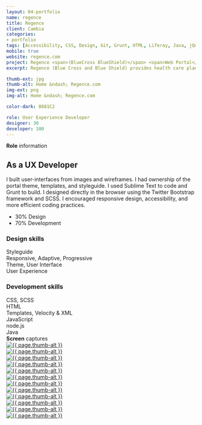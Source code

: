 ```yaml
---
layout: 04-portfolio
name: regence
title: Regence
client: Cambia
categories:
- portfolio
tags: [Accessibility, CSS, Design, Git, Grunt, HTML, Liferay, Java, jQuery, PHP, Portal, Responsive, SASS/SCSS, Styleguide, Theme, Twitter Bootstrap, Velocity]
mobile: true
website: regence.com
project: Regence <span>(BlueCross BlueShield)</span> <span>Web Portal</span>
excerpt: Regence (Blue Cross and Blue Shield) provides health care plans for Oregon, Utah, and Idaho. The web site provides resources for all visitors and allows members to administer their plans.

thumb-ext: jpg
thumb-alt: Home &ndash; Regence.com
img-ext: png
img-alt: Home &ndash; Regence.com

color-dark: 0881C2

role: User Experience Developer
designer: 30
developer: 100
---
```


<section class="section__role">
  <span class="section-title"><b>Role</b> information</span>
  <div class="group">
    <div class="col-half intro">
      <h2>As a UX Developer</h2>
      <p>I built user-interfaces from images and wireframes. I had ownership of the portal theme, templates, and styleguide. I used Sublime Text to code and Grunt to build. I designed directly in the browser using the Twitter Bootstrap framework and SCSS. I encouraged responsive design, accessibility, and more efficient coding practices.</p>
      <ul class="pizza-toppings" data-pie-id="pie__tasks" data-options='{"donut": "true"}'>
        <li data-value="30">30% Design</li>
        <li data-value="70">70% Development</li>
      </ul>
    </div>
    <div class="col-half hide-small">
      <div class="pizza-pie" id="pie__tasks"></div>
    </div>
  </div>
  <div class="group breakdown">
    <div class="col-half design">
      <h3 class="breakdown-title"><b>Design</b> skills</h3>
      <div class="progress">
        <div class="progress-bar show-me animated" role="progressbar" aria-valuenow="100" aria-valuemin="0" aria-valuemax="100" style="width: 100%;">
          Styleguide
        </div>
      </div>
      <div class="progress">
        <div class="progress-bar show-me animated" role="progressbar" aria-valuenow="95" aria-valuemin="0" aria-valuemax="100" style="width: 95%;">
          Responsive, Adaptive, Progressive
        </div>
      </div>
      <div class="progress">
        <div class="progress-bar show-me animated" role="progressbar" aria-valuenow="95" aria-valuemin="0" aria-valuemax="100" style="width: 95%;">
          Theme, User Interface
        </div>
      </div>
      <div class="progress">
        <div class="progress-bar show-me animated" role="progressbar" aria-valuenow="75" aria-valuemin="0" aria-valuemax="100" style="width: 75%;">
          User Experience
        </div>
      </div>
    </div>
    <div class="col-half coding">
      <h3 class="breakdown-title"><b>Development</b> skills</h3>
      <div class="progress">
        <div class="progress-bar show-me animated" role="progressbar" aria-valuenow="100" aria-valuemin="0" aria-valuemax="100" style="width: 100%;">
          CSS, SCSS
        </div>
      </div>
      <div class="progress">
        <div class="progress-bar show-me animated" role="progressbar" aria-valuenow="100" aria-valuemin="0" aria-valuemax="100" style="width: 100%;">
          HTML
        </div>
      </div>
      <div class="progress">
        <div class="progress-bar show-me animated" role="progressbar" aria-valuenow="65" aria-valuemin="0" aria-valuemax="100" style="width: 65%;">
          Templates, Velocity &amp; XML
        </div>
      </div>
      <div class="progress">
        <div class="progress-bar show-me animated" role="progressbar" aria-valuenow="50" aria-valuemin="0" aria-valuemax="100" style="width: 50%;">
          JavaScript
        </div>
      </div>
      <div class="progress">
        <div class="progress-bar show-me animated" role="progressbar" aria-valuenow="25" aria-valuemin="0" aria-valuemax="100" style="width: 25%;">
          node.js
        </div>
      </div>
      <div class="progress">
        <div class="progress-bar" role="progressbar" aria-valuenow="15" aria-valuemin="0" aria-valuemax="100" style="width: 15%;">
          Java
        </div>
      </div>
    </div>
  </div>
</section>

<section class="section__screens">
  <span class="section-title"><b>Screen</b> captures</span>
  <div class="content__screens component" data-eq-pts="small: 0, medium: 694, large: 1124">
    <div class="component__item four__item show-me animated">
      <a href="#" class="component__link fluidbox">
        <img src="/img/portfolio/{{ page.name }}/{{ page.name }}-01.{{ page.img-ext }}" alt="{{ page.thumb-alt }}" class="component__img img-responsive">
      </a>
    </div>
    <div class="component__item four__item show-me animated">
      <a href="#" class="component__link fluidbox">
        <img src="/img/portfolio/{{ page.name }}/{{ page.name }}-02.{{ page.img-ext }}" alt="{{ page.thumb-alt }}" class="component__img img-responsive">
      </a>
    </div>
    <div class="component__item four__item show-me animated">
      <a href="#" class="component__link fluidbox">
        <img src="/img/portfolio/{{ page.name }}/{{ page.name }}-03.{{ page.img-ext }}" alt="{{ page.thumb-alt }}" class="component__img img-responsive">
      </a>
    </div>
    <div class="component__item four__item show-me animated">
      <a href="#" class="component__link fluidbox">
        <img src="/img/portfolio/{{ page.name }}/{{ page.name }}-04.{{ page.img-ext }}" alt="{{ page.thumb-alt }}" class="component__img img-responsive">
      </a>
    </div>
    <div class="component__item four__item show-me animated">
      <a href="#" class="component__link fluidbox">
        <img src="/img/portfolio/{{ page.name }}/{{ page.name }}-05.{{ page.img-ext }}" alt="{{ page.thumb-alt }}" class="component__img img-responsive">
      </a>
    </div>
    <div class="component__item four__item show-me animated">
      <a href="#" class="component__link fluidbox">
        <img src="/img/portfolio/{{ page.name }}/{{ page.name }}-06.{{ page.img-ext }}" alt="{{ page.thumb-alt }}" class="component__img img-responsive">
      </a>
    </div>
    <div class="component__item four__item show-me animated">
      <a href="#" class="component__link fluidbox">
        <img src="/img/portfolio/{{ page.name }}/{{ page.name }}-07.{{ page.img-ext }}" alt="{{ page.thumb-alt }}" class="component__img img-responsive">
      </a>
    </div>
    <div class="component__item four__item show-me animated">
      <a href="#" class="component__link fluidbox">
        <img src="/img/portfolio/{{ page.name }}/{{ page.name }}-08.{{ page.img-ext }}" alt="{{ page.thumb-alt }}" class="component__img img-responsive">
      </a>
    </div>
    <div class="component__item four__item show-me animated">
      <a href="#" class="component__link fluidbox">
        <img src="/img/portfolio/{{ page.name }}/{{ page.name }}-09.{{ page.img-ext }}" alt="{{ page.thumb-alt }}" class="component__img img-responsive">
      </a>
    </div>
    <div class="component__item four__item show-me animated">
      <a href="#" class="component__link fluidbox">
        <img src="/img/portfolio/{{ page.name }}/{{ page.name }}-10.{{ page.img-ext }}" alt="{{ page.thumb-alt }}" class="component__img img-responsive">
      </a>
    </div>
    <div class="component__item four__item show-me animated">
      <a href="#" class="component__link fluidbox">
        <img src="/img/portfolio/{{ page.name }}/{{ page.name }}-11.{{ page.img-ext }}" alt="{{ page.thumb-alt }}" class="component__img img-responsive">
      </a>
    </div>
    <div class="component__item four__item show-me animated">
      <a href="#" class="component__link fluidbox">
        <img src="/img/portfolio/{{ page.name }}/{{ page.name }}-12.{{ page.img-ext }}" alt="{{ page.thumb-alt }}" class="component__img img-responsive">
      </a>
    </div>
  </div>
</section>

<script>
  $(window).load(function() {
    Pizza.init();
  })
</script>
